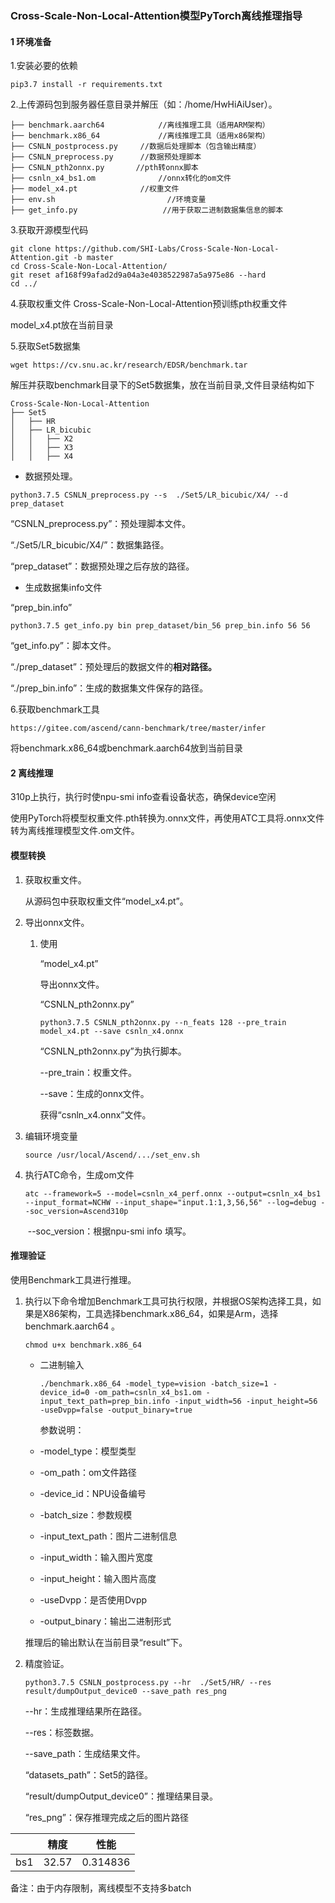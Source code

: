 ### Cross-Scale-Non-Local-Attention模型PyTorch离线推理指导

#### 1 环境准备

1.安装必要的依赖

`pip3.7 install -r requirements.txt` 

2.上传源码包到服务器任意目录并解压（如：/home/HwHiAiUser）。

```
├── benchmark.aarch64            //离线推理工具（适用ARM架构） 
├── benchmark.x86_64             //离线推理工具（适用x86架构）
├── CSNLN_postprocess.py     //数据后处理脚本（包含输出精度）  
├── CSNLN_preprocess.py      //数据预处理脚本  
├── CSNLN_pth2onnx.py       //pth转onnx脚本
├── csnln_x4_bs1.om              //onnx转化的om文件
├── model_x4.pt              //权重文件 
├── env.sh                         //环境变量  
├── get_info.py                   //用于获取二进制数据集信息的脚本 
```

3.获取开源模型代码


```
git clone https://github.com/SHI-Labs/Cross-Scale-Non-Local-Attention.git -b master
cd Cross-Scale-Non-Local-Attention/
git reset af168f99afad2d9a04a3e4038522987a5a975e86 --hard
cd ../
```

4.获取权重文件 Cross-Scale-Non-Local-Attention预训练pth权重文件

model_x4.pt放在当前目录

5.获取Set5数据集

`wget https://cv.snu.ac.kr/research/EDSR/benchmark.tar`

解压并获取benchmark目录下的Set5数据集，放在当前目录,文件目录结构如下

```
Cross-Scale-Non-Local-Attention
├── Set5
│   ├── HR
│   ├── LR_bicubic
│   │   ├── X2
│   │   ├── X3
│   │   ├── X4
```

- 数据预处理。

```
python3.7.5 CSNLN_preprocess.py --s  ./Set5/LR_bicubic/X4/ --d prep_dataset
```

“CSNLN_preprocess.py”：预处理脚本文件。

“./Set5/LR_bicubic/X4/”：数据集路径。

“prep_dataset”：数据预处理之后存放的路径。

- 生成数据集info文件

“prep_bin.info”

```
python3.7.5 get_info.py bin prep_dataset/bin_56 prep_bin.info 56 56
```

“get_info.py”：脚本文件。

“./prep_dataset”：预处理后的数据文件的**相对路径。**

“./prep_bin.info”：生成的数据集文件保存的路径。

6.获取benchmark工具

```
https://gitee.com/ascend/cann-benchmark/tree/master/infer
```

将benchmark.x86_64或benchmark.aarch64放到当前目录

#### 2 离线推理

310p上执行，执行时使npu-smi info查看设备状态，确保device空闲

使用PyTorch将模型权重文件.pth转换为.onnx文件，再使用ATC工具将.onnx文件转为离线推理模型文件.om文件。

#### 模型转换

1. 获取权重文件。

   从源码包中获取权重文件“model_x4.pt”。

2. 导出onnx文件。

   1. 使用

      “model_x4.pt”

      导出onnx文件。

      “CSNLN_pth2onnx.py”

      ```
      python3.7.5 CSNLN_pth2onnx.py --n_feats 128 --pre_train model_x4.pt --save csnln_x4.onnx
      ```

      “CSNLN_pth2onnx.py”为执行脚本。

      --pre_train：权重文件。

      --save：生成的onnx文件。

      获得“csnln_x4.onnx”文件。

3. 编辑环境变量

   ```
   source /usr/local/Ascend/.../set_env.sh
   ```

4. 执行ATC命令，生成om文件

   ```
   atc --framework=5 --model=csnln_x4_perf.onnx --output=csnln_x4_bs1 --input_format=NCHW --input_shape="input.1:1,3,56,56" --log=debug --soc_version=Ascend310p
   ```

   ​	--soc_version：根据npu-smi info 填写。

#### 推理验证

使用Benchmark工具进行推理。

1. 执行以下命令增加Benchmark工具可执行权限，并根据OS架构选择工具，如果是X86架构，工具选择benchmark.x86_64，如果是Arm，选择benchmark.aarch64 。

   ```
   chmod u+x benchmark.x86_64
   ```

   - 二进制输入

     ```
     ./benchmark.x86_64 -model_type=vision -batch_size=1 -device_id=0 -om_path=csnln_x4_bs1.om -input_text_path=prep_bin.info -input_width=56 -input_height=56 -useDvpp=false -output_binary=true 
     ```

     参数说明：

   - -model_type：模型类型

   - -om_path：om文件路径

   - -device_id：NPU设备编号

   - -batch_size：参数规模

   - -input_text_path：图片二进制信息

   - -input_width：输入图片宽度

   - -input_height：输入图片高度

   - -useDvpp：是否使用Dvpp

   - -output_binary：输出二进制形式

   推理后的输出默认在当前目录“result”下。

2. 精度验证。

   ```
   python3.7.5 CSNLN_postprocess.py --hr  ./Set5/HR/ --res result/dumpOutput_device0 --save_path res_png
   ```

   --hr：生成推理结果所在路径。

   --res：标签数据。

   --save_path：生成结果文件。

   “datasets_path”：Set5的路径。

   “result/dumpOutput_device0”：推理结果目录。

   “res_png”：保存推理完成之后的图片路径

|      | 精度    | 性能       |
| ---- | ----- | -------- |
| bs1  | 32.57 | 0.314836 |


备注：由于内存限制，离线模型不支持多batch
